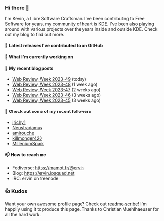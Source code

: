 ### Hi there 👋

I'm Kevin, a Libre Software Craftsman. I've been contributing to Free Software for years,
my community of heart is [KDE](https://kde.org). I've been also playing around with various
projects over the years inside and outside KDE. Check out my blog to find out more.

#### 🔭 Latest releases I've contributed to on GitHub


#### 🌱 What I'm currently working on


#### 📜 My recent blog posts

- [Web Review, Week 2023-49](https://ervin.ipsquad.net/blog/2023/12/08/web-review-week-2023-49/) (today)
- [Web Review, Week 2023-48](https://ervin.ipsquad.net/blog/2023/12/01/web-review-week-2023-48/) (1 week ago)
- [Web Review, Week 2023-47](https://ervin.ipsquad.net/blog/2023/11/24/web-review-week-2023-47/) (2 weeks ago)
- [Web Review, Week 2023-46](https://ervin.ipsquad.net/blog/2023/11/17/web-review-week-2023-46/) (3 weeks ago)
- [Web Review, Week 2023-45](https://ervin.ipsquad.net/blog/2023/11/11/web-review-week-2023-45/) (3 weeks ago)

#### 👯 Check out some of my recent followers

- [jrichy1](https://github.com/jrichy1)
- [Neustradamus](https://github.com/Neustradamus)
- [amirouche](https://github.com/amirouche)
- [killmonger420](https://github.com/killmonger420)
- [MilleniumSpark](https://github.com/MilleniumSpark)

#### 📫 How to reach me

- Fediverse: https://mamot.fr/@ervin
- Blog: https://ervin.ipsquad.net
- IRC: ervin on freenode

### 👍 Kudos

Want your own awesome profile page? Check out [readme-scribe](https://github.com/muesli/readme-scribe)!
I'm happily using it to produce this page. Thanks to Christian Muehlhaeuser for all the hard work.

